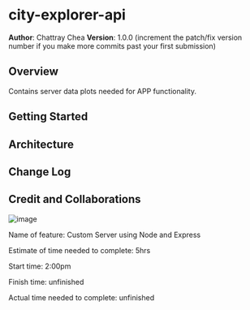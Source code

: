 
# city-explorer-api

**Author**: Chattray Chea
**Version**: 1.0.0 (increment the patch/fix version number if you make more commits past your first submission)

## Overview

Contains server data plots needed for APP functionality.

## Getting Started
<!-- What are the steps that a user must take in order to build this app on their own machine and get it running? -->

## Architecture
<!-- Provide a detailed description of the application design. What technologies (languages, libraries, etc) you're using, and any other relevant design information. -->

## Change Log
<!-- Use this area to document the iterative changes made to your application as each feature is successfully implemented. Use time stamps. Here's an example:

01-01-2001 4:59pm - Application now has a fully-functional express server, with a GET route for the location resource. -->

## Credit and Collaborations
![image](https://user-images.githubusercontent.com/84699682/126555901-ef4c5b9e-ad19-4f65-8d57-1a6fc332b6d6.png)

Name of feature: Custom Server using Node and Express

Estimate of time needed to complete: 5hrs

Start time: 2:00pm

Finish time: unfinished

Actual time needed to complete: unfinished
